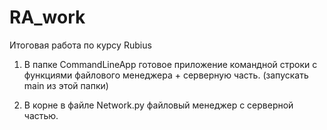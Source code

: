 # RA_work
Итоговая работа по курсу Rubius

1. В папке CommandLineApp готовое приложение командной строки с функциями файлового менеджера + серверную часть. (запускать main из этой папки)


2. В корне в файле Network.py файловый менеджер с серверной частью.
